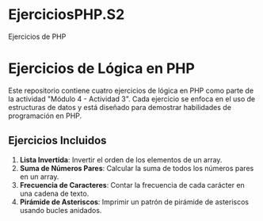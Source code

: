# EjerciciosPHP.S2
Ejercicios de PHP 

# Ejercicios de Lógica en PHP

Este repositorio contiene cuatro ejercicios de lógica en PHP como parte de la actividad "Módulo 4 - Actividad 3". Cada ejercicio se enfoca en el uso de estructuras de datos y está diseñado para demostrar habilidades de programación en PHP.

## Ejercicios Incluidos

1. **Lista Invertida**: Invertir el orden de los elementos de un array.
2. **Suma de Números Pares**: Calcular la suma de todos los números pares en un array.
3. **Frecuencia de Caracteres**: Contar la frecuencia de cada carácter en una cadena de texto.
4. **Pirámide de Asteriscos**: Imprimir un patrón de pirámide de asteriscos usando bucles anidados.
